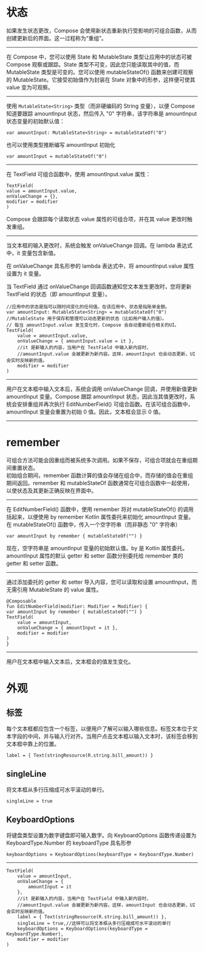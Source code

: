 # 状态
如果发生状态更改，Compose 会使用新状态重新执行受影响的可组合函数，从而创建更新后的界面。这一过程称为“重组”。
____
在 Compose 中，您可以使用 State 和 MutableState 类型让应用中的状态可被 Compose 观察或跟踪。State 类型不可变，因此您只能读取其中的值，而 MutableState 类型是可变的。您可以使用 mutableStateOf() 函数来创建可观察的 MutableState。它接受初始值作为封装在 State 对象中的形参，这样便可使其 value 变为可观察。
____
使用 `MutableState<String>` 类型（而非硬编码的 String 变量），以便 Compose 知道要跟踪 amountInput 状态，然后传入 "0" 字符串，该字符串是 amountInput 状态变量的初始默认值：

    var amountInput: MutableState<String> = mutableStateOf("0")

也可以使用类型推断编写 amountInput 初始化

    var amountInput = mutableStateOf("0")

____
在 TextField 可组合函数中，使用 amountInput.value 属性：

    TextField(
    value = amountInput.value,
    onValueChange = {},
    modifier = modifier
    )

Compose 会跟踪每个读取状态 value 属性的可组合项，并在其 value 更改时触发重组。
____
当文本框的输入更改时，系统会触发 onValueChange 回调。在 lambda 表达式中，it 变量包含新值。

在 onValueChange 具名形参的 lambda 表达式中，将 amountInput.value 属性设置为 it 变量。

当 TextField 通过 onValueChange 回调函数通知您文本发生更改时，您将更新 TextField 的状态（即 amountInput 变量）。

    //应用中的状态是指可以随时间变化的任何值。在该应用中，状态是指账单金额。
    var amountInput: MutableState<String> = mutableStateOf("0")
    //MutableState 用于保存和管理可以动态更新的状态（比如用户输入的值）。
    // 每当 amountInput.value 发生变化时，Compose 会自动重新组合相关的UI。
    TextField(
        value = amountInput.value,
        onValueChange = { amountInput.value = it },
        //it 是新输入的内容，当用户在 TextField 中输入新内容时，
        //amountInput.value 会被更新为新内容。这样，amountInput 也会动态更新，UI 会实时反映新的值。
        modifier = modifier
    )
____
用户在文本框中输入文本后，系统会调用 onValueChange 回调，并使用新值更新 amountInput 变量。Compose 跟踪 amountInput 状态，因此当其值更改时，系统会安排重组并再次执行 EditNumberField() 可组合函数。在该可组合函数中，amountInput 变量会重置为初始 0 值。因此，文本框会显示 0 值。
____
# remember
可组合方法可能会因重组而被系统多次调用。如果不保存，可组合项就会在重组期间重置状态。<br>
初始组合期间，remember 函数计算的值会存储在组合中，而存储的值会在重组期间返回。remember 和 mutableStateOf 函数通常在可组合函数中一起使用，以使状态及其更新正确反映在界面中。
____
在 EditNumberField() 函数中，使用 remember 将对 mutableStateOf() 的调用括起来，以便使用 by remember Kotlin 属性委托来初始化 amountInput 变量。<br>
在 mutableStateOf() 函数中，传入一个空字符串（而非静态 "0" 字符串）

    var amountInput by remember { mutableStateOf("") }

现在，空字符串是 amountInput 变量的初始默认值。by 是 Kotlin 属性委托。amountInput 属性的默认 getter 和 setter 函数分别委托给 remember 类的 getter 和 setter 函数。
____
通过添加委托的 getter 和 setter 导入内容，您可以读取和设置 amountInput，而无需引用 MutableState 的 value 属性。

    @Composable
    fun EditNumberField(modifier: Modifier = Modifier) {
    var amountInput by remember { mutableStateOf("") }
    TextField(
        value = amountInput,
        onValueChange = { amountInput = it },
        modifier = modifier
    )
    }
____
用户在文本框中输入文本后，文本框会的值发生变化。

# 外观

## 标签
每个文本框都应包含一个标签，以便用户了解可以输入哪些信息。标签文本位于文本字段的中间，并与输入行对齐。当用户点击文本框以输入文本时，该标签会移到文本框中靠上的位置。

    label = { Text(stringResource(R.string.bill_amount)) }

##  singleLine
将文本框从多行压缩成可水平滚动的单行。

    singleLine = true

## KeyboardOptions
将键盘类型设置为数字键盘即可输入数字。向 KeyboardOptions 函数传递设置为 KeyboardType.Number 的 keyboardType 具名形参

    keyboardOptions = KeyboardOptions(keyboardType = KeyboardType.Number)

____

    TextField(
        value = amountInput,
        onValueChange = {
            amountInput = it
        },
        //it 是新输入的内容，当用户在 TextField 中输入新内容时，
        //amountInput.value 会被更新为新内容。这样，amountInput 也会动态更新，UI 会实时反映新的值。
        label = { Text(stringResource(R.string.bill_amount)) },
        singleLine = true,//这样可以将文本框从多行压缩成可水平滚动的单行
        keyboardOptions = KeyboardOptions(keyboardType = KeyboardType.Number),
        modifier = modifier
    )